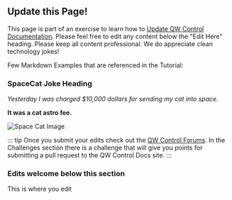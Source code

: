 ## Update this Page!

This page is part of an exercise to learn how to [Update QW Control Documentation](/learning/howto/update-qwcontrol-docs.md).  Please feel free to edit any content below the "Edit Here" heading.  Please keep all content professional.  We do appreciate clean technology jokes!

Few Markdown Examples that are referenced in the Tutorial:

### SpaceCat Joke Heading

_Yesterday I was charged $10,000 dollars for sending my cat into space._

**It was a cat astro fee.**

![Space Cat Image](@assets/img/saucer-robo.png)

::: tip
Once you submit your edits check out the [QW Control Forums](https://community.pagerduty.com/forum/c/qwcontrol).  In the Challenges section there is a challenge that will give you points for submitting a pull request to the QW Control Docs site.
:::

### Edits welcome below this section

This is where you edit
